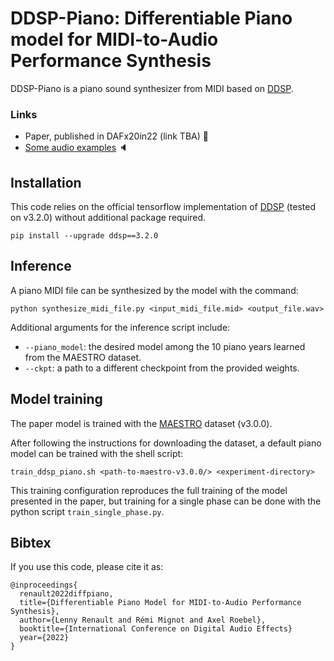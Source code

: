 # DDSP-Piano: Differentiable Piano model for MIDI-to-Audio Performance Synthesis
DDSP-Piano is a piano sound synthesizer from MIDI based on [DDSP](https://github.com/magenta/ddsp).

### Links
- Paper, published in DAFx20in22 (link TBA) 📄
- [Some audio examples](http://recherche.ircam.fr/anasyn/renault/DAFx22) 🔈

## Installation
This code relies on the official tensorflow implementation of [DDSP](https://github.com/magenta/ddsp) (tested on v3.2.0) without additional package required.
```
pip install --upgrade ddsp==3.2.0
```

## Inference
A piano MIDI file can be synthesized by the model with the command:
```
python synthesize_midi_file.py <input_midi_file.mid> <output_file.wav>
```
Additional arguments for the inference script include:
- `--piano_model`: the desired model among the 10 piano years learned from the MAESTRO dataset.
- `--ckpt`: a path to a different checkpoint from the provided weights.

## Model training
The paper model is trained with the [MAESTRO](https://magenta.tensorflow.org/datasets/maestro) dataset (v3.0.0).

After following the instructions for downloading the dataset, a default piano model can be trained with the shell script:
```
train_ddsp_piano.sh <path-to-maestro-v3.0.0/> <experiment-directory>
```
This training configuration reproduces the full training of the model presented in the paper, but training for a single phase can be done with the python script `train_single_phase.py`.


## Bibtex
If you use this code, please cite it as:
```
@inproceedings{
  renault2022diffpiano,
  title={Differentiable Piano Model for MIDI-to-Audio Performance Synthesis},
  author={Lenny Renault and Rémi Mignot and Axel Roebel},
  booktitle={International Conference on Digital Audio Effects}
  year={2022}
}
```